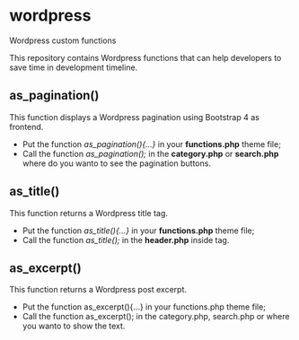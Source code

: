 # wordpress
Wordpress custom functions

This repository contains Wordpress functions that can help developers to save time in development timeline.

## as_pagination()
This function displays a Wordpress pagination using Bootstrap 4 as frontend.
 - Put the function *as_pagination(){...}* in your **functions.php** theme file;
 - Call the function *as_pagination();* in the **category.php** or **search.php** where do you wanto to see the pagination buttons.
  
## as_title()
This function returns a Wordpress title tag.
 - Put the function *as_title(){...}* in your **functions.php** theme file;
 - Call the function *as_title();* in the **header.php** inside <title></title> tag.

## as_excerpt()
This function returns a Wordpress post excerpt.
 - Put the function as_excerpt(){...} in your functions.php theme file;
 - Call the function as_excerpt(); in the category.php, search.php or where you wanto to show the text.
